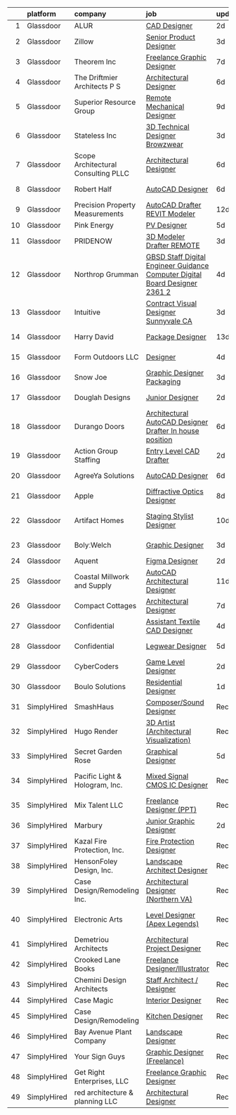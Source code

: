 

|    | platform    | company                              | job                                                                                                                                                                                                                                                                                                                                                                                                                                                                                                                                                                                                                                                                                                                                                                                                                                                                                                                                                                                                                                                                                                                                                                                                                                                                                                                                                     | update_time   | location          |
|---:|:------------|:-------------------------------------|:--------------------------------------------------------------------------------------------------------------------------------------------------------------------------------------------------------------------------------------------------------------------------------------------------------------------------------------------------------------------------------------------------------------------------------------------------------------------------------------------------------------------------------------------------------------------------------------------------------------------------------------------------------------------------------------------------------------------------------------------------------------------------------------------------------------------------------------------------------------------------------------------------------------------------------------------------------------------------------------------------------------------------------------------------------------------------------------------------------------------------------------------------------------------------------------------------------------------------------------------------------------------------------------------------------------------------------------------------------|:--------------|:------------------|
|  1 | Glassdoor   | ALUR                                 | [CAD Designer](https://www.glassdoor.com/partner/jobListing.htm?pos=120&ao=1110586&s=58&guid=000001817fead1a58e95201c7452ea77&src=GD_JOB_AD&t=SR&vt=w&ea=1&cs=1_2aca1991&cb=1655708504951&jobListingId=1007947583720&cpc=26740BCDE5E48596&jrtk=3-0-1g5vulke8kclh801-1g5vulkeo37sf000-b75236f4f674f867--6NYlbfkN0B7dZbXwQuQ_0VoSX133D8utVsJ6lZ9Y5LhxM2gdhkz8hB17Y1ZQiVl9hAS5cwmN2Am5Gabm3IFfL-I8HWTuv1CTmTDqKHfZlQTxE06cq6NnCIdhakCFe1DKnp4u7MtGYgfCY5fe6flx6K0nnqB7QC6RmIyoBH6fBO7AnWItQK6aonZZvgjA_DjJCmvLunK8v8EuTqGgWDXeN5aIZ-FKNjUz4aRbpZVPY2aWFMDwIMN6pkbBgHwhP5wRUt03d2sNcodwRIUeU7_yp6XD-g-q9rcq3gD8dh43f6yLTtwm0VXB4J_kO0YxjPWNd9vi98oRGd5N7hcKNVTGPXI56Umj3z-tMKSREkri2kh-Waf3T7EVKMS2-_FxejU9MsaQBK5ROP7XPzi-fQ4gVHQC8Ulxw0liJQNE5s0kQTuYvgWo1XBUA7yRjsKTDrDTuWN9-ueLYobcr6IOAtxll_0Jv9ItTE1uMiR1_dLAnMg_7ZCpUpKXFsjhDQmo0su)                                                                                                                                                                                                                                                                                                                                                                                                                                                                                                                 | 2d            | Remote            |
|  2 | Glassdoor   | Zillow                               | [Senior Product Designer](https://www.glassdoor.com/partner/jobListing.htm?pos=116&ao=1110586&s=58&guid=000001817fead1a58e95201c7452ea77&src=GD_JOB_AD&t=SR&vt=w&cs=1_4d7c4fb5&cb=1655708504951&jobListingId=1007945757810&cpc=334ABAF5D42DC775&jrtk=3-0-1g5vulke8kclh801-1g5vulkeo37sf000-f338a4c3b84c64c7--6NYlbfkN0ANMurRYyPEXg08u6OamUd1Mvhk-zhFSGYIZgoJR86UvYL2v6MoUqae-sD5DnU21vrTTAFpnqnC5__tpGelX6Awx8Uj8nEktq64UL9gPWmTeU5orfDnriC4hpbt9UGY9PuCc2rTnyoQLtZ2kWdCeDIjNxMAhKAd0am7XFogKvgD-mqnV6FRM1EbCHx5MDHxOAtVMsoj_-a3VX4ZnSRlQrvS_MIWV3ycAoWR45OE2I8QGBuHiiCqLpFen9Y4kUQcyJV4PurneUhSIEknKaoKnF6nE_s3Ad_JpbqgtjRDvvDjZtAKyLNGQvKUUyP1Mbhonij9bSGrw50JtWFn9iKYH3rW7lH_ptNAuQ5X60Y1GRXEyTLOx8OvQYEz2o00IsFfupIa8MvrDLG2iBl8RoaWeuyZEfz-h7WprxRLPF0dnltBBbr2oA__nG_gi5I4Ie-_rQfS2Rw5t5IOS5RInwVhKQuB95TPYlzQTml7yYONVJ4WTnaHZmQuAuk58BYWWXNcp-w8pG2XCfjSkSbA7Ekr7Dw5-kwmjvUCG0TGLsiFJyc2vnf9GdjuWf4-hTz8GXFc_nWDicmoLYoQTlJADofA_6khJLvsKLfa9t3Jep0XNdnBHItGEpYUWKBgG7Ee4LnP9axwEtvX55XUQwCvSTppde0yPK4LPdHOLEwIzIWgJbqzkY3QpiNfJ4QQtNfmsXGEJuJGsCnRBg4Zi1S54MV4r9gz5krJ_voScAE14sRxuYfMZgkpSTsC6zCwB9vqbX_VQGeCvdnWiP99xO_FOFcOK3aA9dibikmu2uwTHlzHSmi42L8ayfxQPhunDpZFvJjSArZZpt4tMld9WxwN7efBRx4srejguc6ZPkwsmR0IXAeFa-eRxUMM_PVQPhYwqHHr-zc%3D)                                                                                             | 3d            | Remote            |
|  3 | Glassdoor   | Theorem Inc                          | [Freelance Graphic Designer](https://www.glassdoor.com/partner/jobListing.htm?pos=122&ao=1110586&s=58&guid=000001817fead1a58e95201c7452ea77&src=GD_JOB_AD&t=SR&vt=w&ea=1&cs=1_0b5d066b&cb=1655708504951&jobListingId=1007933778137&cpc=2CAED5C921A5F994&jrtk=3-0-1g5vulke8kclh801-1g5vulkeo37sf000-c6f76b686089fad8--6NYlbfkN0AFW8_jy3Exud-3yScDe6C_gOnco_vY6PGUfytLF_4d6EkTCpOAWV-CrHKoiYYLwIqg1l_gI_lcE6Sgc6Z0AbUcjp9OM2Gim2qbKXCOcZaAhiPME1DQ2wZs7zWrQyxgM_WwQXANWvgVEC4Lx131mJzhmPIQ_XinjlxfRdvB2NH3Hgy4UHt9gIwQdv5K2XbsF0W45tdEpAPzSsF_FbCnTX4WIqiYKjEv4__txKFFpSJeE8fBCDo2d1_MpkdZVm96J2x96tjVImViwI4mCdmcJlJ2AIFnuvtvtqpET-6wCAQMA_M0PfrPkuIIuFrDXnmSEYSZcNwPzDMWY0C40ECy1Up5oLigE2Cxs4JSZCHTToMsPuhjzYkCARYicucThG4MCUlaU3DK6igqFlVMgbQsPBRF3qgXuOE-fWZ2BQX16Y3WDTuIaQJLLo9O0vqyD7HN6SfIHW9P5Id5R0T6zuRFgaWhH5AueyOHewMoIbPhFMo08bJq6k23E4NbJ0zG11CeS4c%3D)                                                                                                                                                                                                                                                                                                                                                                                                                                                                                     | 7d            | Remote            |
|  4 | Glassdoor   | The Driftmier Architects  P S        | [Architectural Designer](https://www.glassdoor.com/partner/jobListing.htm?pos=101&ao=1110586&s=58&guid=000001817fead1a58e95201c7452ea77&src=GD_JOB_AD&t=SR&vt=w&ea=1&cs=1_18852adf&cb=1655708504945&jobListingId=1007936110856&cpc=2BDE7E11BD1C9BDE&jrtk=3-0-1g5vulke8kclh801-1g5vulkeo37sf000-92a901b93dd3d3ef--6NYlbfkN0CHpSnjIPxMtekS58WZl5Olhjo2iWL5RjE_Boe0ccr3FpZkwzxCry1aVd6RzlmrEiiQwKyvzbyN_NY_Mu4LboH6tTtjdkoHNm5Ih1Sv4d4r9oxBFeZX67pzhRlrxQutlo-ANs8jO-xyAoWmyOrXSPAUbW2yQRRmt0nF7MGHaBGsW7MN5PIW-j3nIfNMkYXX82OE8Pq_Q4HCY3NjW1jIYfJG4O1cWM1KvJG_mTItEFBrRc03Gi3i84y5aOg0MRXpD2AUDhuMgy_YtdfsW0qAA6W1h92fpwTjq_HPpMyKxFPYsJsX44b2-EsGNNITHHKwaxxBedYaBfTyrMmGyQQG1A21LsMkxM4E0DLSfpTBzEf151l1LyH3qV0drWFfJirONTACvTPRiwT89yjjcM37J8__gvnxmxtZIqcCngl4_6TaTpMqNiK6tH3QhN9ednV_1J45OkOIyUkdMCUcdMXLjTMIY9tiHz_9YmMaxtuzFuKQ5HBUOq97841u8PuFkmlei-zk3D6gWXMEzw%3D%3D)                                                                                                                                                                                                                                                                                                                                                                                                                                                                           | 6d            | Redmond, WA       |
|  5 | Glassdoor   | Superior Resource Group              | [Remote Mechanical Designer](https://www.glassdoor.com/partner/jobListing.htm?pos=123&ao=1110586&s=58&guid=000001817fead1a58e95201c7452ea77&src=GD_JOB_AD&t=SR&vt=w&ea=1&cs=1_c3d21e50&cb=1655708504951&jobListingId=1007932162323&cpc=149B3D5996025BBA&jrtk=3-0-1g5vulke8kclh801-1g5vulkeo37sf000-e20cadf44d93d616--6NYlbfkN0BqZ7DgGP8YXeHLgq2cVWsVnpQD6qavymQCZfAi2AnUtN6R4JHGHFZuQ4HgvQmoXjdaVvcPqDXQNNKNtAvzpSO-xFi4SbbzDjtxJeW4Tz1oiaai0U0Y92xMQamdH-gQ9_MIJgyUzBNqCjZiWWN2T1tpDJr0seIf_hSQcxRr_6vo1SBao6H247LXBrpXZfXvJUpQ8YYt_H1xIqOMcU2EOvYNqCBdCZWXkGmRkMROFfeNcUo6hMZmJp-jC1MbqYKFF-i9Qtn-7A0v6cVlzxY3qlIvsGew_m53Fq7CKtUwMu66GKQbzEQ3W8uWdyyTLxPQ2NY7rTcpySvUWsI2TnnqJzgx0MVWj9Nivme_klpYpTp34lb97U3etWCvYYGeDLZVv8UkjVzBD4vCupLYB3Gv4rHJt3Qa_hMABkVaKKzavB_JZhzA46dNNGw-Eh1rqitRv1kH0ls-TUSlehAcgyJ8_O8b8L_d9bvWdLP2pobX-3CSC8OxCZHAiBLTj8YOrAmnyEhIaG4_li3JOrRPeFWdYyub)                                                                                                                                                                                                                                                                                                                                                                                                                                                                   | 9d            | Remote            |
|  6 | Glassdoor   | Stateless Inc                        | [3D Technical Designer  Browzwear ](https://www.glassdoor.com/partner/jobListing.htm?pos=106&ao=1110586&s=58&guid=000001817fead1a58e95201c7452ea77&src=GD_JOB_AD&t=SR&vt=w&ea=1&cs=1_5320923f&cb=1655708504947&jobListingId=1007944586616&cpc=63E4514951618C5C&jrtk=3-0-1g5vulke8kclh801-1g5vulkeo37sf000-d92c17cf4d9f129f--6NYlbfkN0CMcCXJT0p_ILdaQUIJ0-QQ2_CBConMKszWTsGK5uvI4353MWyOs2yQnOr-BO7R0OdsV-2uWtxKNRcQOIisj4KaKx00A0lKRhJPcNQ2V8uBWaeRAsvkgoctLAWBl_74iXVjRuoS-wp-WJ8tnFC0ceYmcTlksXapOFD465wUOEqag_67zJiey7_Y2YzBIvILtyrLw6_P9uRhGNCE6UnCTWNKOoNjECtaIoXfhoPlMjC1zZww7sbBPa705l_saXvWu6880JW-S4t7j3D74ir_j5IsmZJ9u13oj6aMHYTKYc1fwvIn1QN8VUMYpv8m_9ynFg8WKp482wp8S1TM1GxtiR3-5YfPp8ciIm0Om-z979VCveIKtviYNhbptKqIXZZNyALOQggDkD-L6vOAedMpTsVoD1lPCBL5jyT7iQ2653KGEL-uM8FUhoC7j9vEVAVBtCYvXniJd96gfs1QyBA-T1B31g2CqiG-WpYhCHE_TtTQZlthdGtX1RwhBfLoDw5RlYGqm4t9BeSjLL_J0q_UWmN0)                                                                                                                                                                                                                                                                                                                                                                                                                                                            | 3d            | New York, NY      |
|  7 | Glassdoor   | Scope Architectural Consulting  PLLC | [Architectural Designer](https://www.glassdoor.com/partner/jobListing.htm?pos=110&ao=1110586&s=58&guid=000001817fead1a58e95201c7452ea77&src=GD_JOB_AD&t=SR&vt=w&ea=1&cs=1_9cbcea83&cb=1655708504949&jobListingId=1007936167032&cpc=870769263AED881C&jrtk=3-0-1g5vulke8kclh801-1g5vulkeo37sf000-d87d1723ccb9cb50--6NYlbfkN0BdDHiSlq2TKVYTvK036ioTcRDjelCKzvFOpLFiF--0icOI5c6ey-PCAnqLRt8qr5AwOKji-ZM4BIS7zrL0Drk6V_hfQj387EBcd26NTuxSa_fs9utTOXo_O-Z1nAoa0oo1vt5jDUM-L2SCoxAKqQ0ZnF3uDNJAmgKtGuJkluI99TTzMPJQqru9ZqZylDnW5Oh8Q1v_M53pUc1oeQqWrx8HDRC-gYomoCuNwyRVax2heez0Tvz-c1yZbH9eC1qY0gLUIrpIefISgUFld615w_1oWOkGCgPl_br9gcr7DX8JvZVprTCoFL9tq-UH2E8X3ZkOvz26cgqQ0WbRWSU-RX8E0n2HtygTy44fOPUbheL3lxbkPYTh1RB8_yYR_j2tbbyEoa6Et2p-2ER9uyk3wxbIsszUodZSC-G34SBp7bFAowD9CfDykWWxu7jq-qw5O6iZbClghty82NY9NOVQdfSBjbAnxGEqAkFqXZX2OShznAzEsTzLnfDo6x3J3P4hB3qePIoZEX5rzA%3D%3D)                                                                                                                                                                                                                                                                                                                                                                                                                                                                           | 6d            | Charlotte, NC     |
|  8 | Glassdoor   | Robert Half                          | [AutoCAD Designer](https://www.glassdoor.com/partner/jobListing.htm?pos=127&ao=1110586&s=58&guid=000001817fead1a58e95201c7452ea77&src=GD_JOB_AD&t=SR&vt=w&ea=1&cs=1_ce1c7ffe&cb=1655708504952&jobListingId=1007936307155&cpc=654405A9B1E0A9F5&jrtk=3-0-1g5vulke8kclh801-1g5vulkeo37sf000-164ad0aeeb469634--6NYlbfkN0CpzDdaQkua3np5pkmj49lKioZwmwxQ-yx5plwbYmV_M2CLBDBrPEXolPoreWcdI1Hc5obb2X_9VmPLuzanH7sWXyn2hZDalFjK9DUkizTiZJRMhegVMmesHyPetR6Cr1NBn9XIN_ev0MMJaCmR3hiYyJNkRTdxTEe2UrBXXMnduQkCpGtkAtRpIKQJGjQ2RV3PnSNyrVRS0Lk0KTkyT4DwpY9uRfTMR4hXLgHGNLUh9t9skgABBUfZYAOaUzRLiDF-MQKoBqzOR0wwbI5fk6ufaX5BP_lePwJ7xH8QCR_6bvdLXNhhx9ISXe8hb8zVlNJggi_x5WcdE_K_ZT2KsO5PKIV61fCnRD4F7QAXbfbAmruRSbi15_GBi7xDrxWMGZnPkF8JDyLQiT6R2uiSzyaGfFZuydAdM8UZmrinDCoxJ8Xwt3XLF4HJ988uXIDlkBY9-q_zNrxlZYm003QG6GDhBI4oRtNfCGZmGGAq8VzskL79Ho7gzOFTfMS1JgeKpM_ELXiZ1Qz36bVIC5-1d027dFDfCrdeF2G2JPbbsentQYi3Wz4pJf0gTk_GoQdE5Qo%3D)                                                                                                                                                                                                                                                                                                                                                                                                                               | 6d            | San Jose, CA      |
|  9 | Glassdoor   | Precision Property Measurements      | [AutoCAD Drafter   REVIT Modeler](https://www.glassdoor.com/partner/jobListing.htm?pos=105&ao=1110586&s=58&guid=000001817fead1a58e95201c7452ea77&src=GD_JOB_AD&t=SR&vt=w&cs=1_68d8fea5&cb=1655708504946&jobListingId=1007924057159&cpc=F4185FC643A1AEFB&jrtk=3-0-1g5vulke8kclh801-1g5vulkeo37sf000-c3a2b21b5c4fc620--6NYlbfkN0BhWa1KzZ7zKDQctA2HPF_41ChYC-Y-W7ZpkUy2ORVw-fyFZxBTUmJmorZe7-3o75O99zJTyV0qBdekYWNo-OaU4LYEhrZ-5nN3_CzkipYnvf7bIMHRh8amR7QzaMDHvX4TnqHYQFYOMPigxCxhTLFxASvBPghQz7mYaHaCewMMqTwP8eqTyUSoMNDIVLlFyOJDCzu9WmKseqXE-utdOYRMXHqabkz3_thu3P5E7vlGj9a1lyB16AaHvjDuPCdHqBSxlDZtj9ILNwevje6egG1toD9tREireGJ7SbUpQKE8ZLQXvt0WZawpI7fRi9lJbjzby30ucUwZ03tkDVJk1BO2oQoTMmqRD1LJ3463qlDb8YwLsTx1fGcdVR_rc_3fuBL17L6pHS4faR_3g1WDgHrcZMgLXvDWy0hjcDHOdqBNkIJn5MzUPgPBir6EcnWjdUx6Mt-CYvgq5Sm9S-pGTAdXF11DD_tllC_MjH-Ki5oPBLyM7x67kwQGKh3Qv6fEvEPv3TN579-k088RwBFLa4-hv5lnwT6NGYv7HtMrTQ5kZBorjdPBXESU)                                                                                                                                                                                                                                                                                                                                                                                                                                   | 12d           | Taylorsville, UT  |
| 10 | Glassdoor   | Pink Energy                          | [PV Designer](https://www.glassdoor.com/partner/jobListing.htm?pos=108&ao=1110586&s=58&guid=000001817fead1a58e95201c7452ea77&src=GD_JOB_AD&t=SR&vt=w&ea=1&cs=1_bac8a028&cb=1655708504948&jobListingId=1007939178129&cpc=D726EEAC21ED87CB&jrtk=3-0-1g5vulke8kclh801-1g5vulkeo37sf000-e737ffa23ca1ebf4--6NYlbfkN0CoAH19rLVkspVaY8_BVgU5QzpYqxBZtx6OUQy293t9ZmWVPPVIAhXTNW501kjNA2nENE16o4sB4-8mIaVBg3IzWVXvbnMgc13k-akOddwp4AyqqMyM_H_7Eo5UpT0akksBRKeswXfQwasj8j6NKOzLY-HNZb-8V99z5LMzLFI6qDAyfN-0Y3TaA2vqScDv8i2ua4XqZebDoEpTpEpvVx-_7GPsRdxWgHzrs_z1_jjcW-rJf7BuBi9301ov6BwF_61l9q1IY5YKUMaS9Oe8i1Gxvb2Wd9LLQDir4UtkYW5IicwBUANCIRpSxZoLVWau2nrZE2zXpLXB_uTQMRHyN0C4lgfIR4cUwTCoClbV0TaD_d2ZjpjVuPBmqppDryex-frokLdSGyZ3IW9N9vgkm7G6FSagItWZObn0QoFc3N1YrOFCnuo1RN5A6CZmLOEYJ1X9eYkGdVijVGh2OhXB9Vd-61D1VCAEIXzZBk3Oc86_E5omoQiXeW_Ent8ynRGxt_4K3tkkCHlyXw%3D%3D)                                                                                                                                                                                                                                                                                                                                                                                                                                                                                      | 5d            | Troy, MI          |
| 11 | Glassdoor   | PRIDENOW                             | [3D Modeler Drafter REMOTE](https://www.glassdoor.com/partner/jobListing.htm?pos=126&ao=1110586&s=58&guid=000001817fead1a58e95201c7452ea77&src=GD_JOB_AD&t=SR&vt=w&ea=1&cs=1_08b26127&cb=1655708504952&jobListingId=1007945711953&cpc=155EB9D5185558AF&jrtk=3-0-1g5vulke8kclh801-1g5vulkeo37sf000-763f8ceb4b17965d--6NYlbfkN0D0oHalkslmxkV5PzCO_JK5R5_13HKlF4r1KLnzIOTGO6Gi7BN3LjFbbHBi3Xkt8ja-d8x3R_ZtxAU3ywaLlkyqsAlx-yG9_TZWVAFnCTooX3WjVUaiNA_VGUdy0-UL4BDCJ_yZ6y0guXehjVHSv6SlMATZyRWughEYMKownszA5FuuL7iwj4jfM7ABKTLrPHmeLhJzbi-6eSlQq8SJNcYnQqEZ4ORJYhNcNbhFkbrrPYLDof43flHysIF2o6b4HdgB3sGheik4xlVNWklcK65mJ29cIPBqhcvCwlMtWlqdktKBEJfuAxyhcqmdjh7NNtwGMR7KiLf68_argvtmzUFPLUnL8KtgQgEMyd96F3BRK5yptOn89Oy2XTY7eb0ltGq2o4Xsd0ahWrhrY0engD2lu5Hf7h9QQftDBTQ3cSG5JwGJBv4MyYcWM2e9fRhgbaCEUXl8uE_NXixHctry_rouH7kOxP4i6Q6HedAt4z1mjLZh0_7OwcSQfTbUWO8f1g59SUv4e55QhvTrLvATgIeDUH3x6_qFdeiEk-UZvw2HeQ%3D%3D)                                                                                                                                                                                                                                                                                                                                                                                                                                        | 3d            | Wilkes-Barre, PA  |
| 12 | Glassdoor   | Northrop Grumman                     | [GBSD   Staff Digital Engineer   Guidance Computer Digital Board Designer   2361 2](https://www.glassdoor.com/partner/jobListing.htm?pos=115&ao=1110586&s=58&guid=000001817fead1a58e95201c7452ea77&src=GD_JOB_AD&t=SR&vt=w&cs=1_0ba6256a&cb=1655708504950&jobListingId=1007942080656&cpc=14D5209370AEC984&jrtk=3-0-1g5vulke8kclh801-1g5vulkeo37sf000-5682cf9d8909b371--6NYlbfkN0DPf8Tf_oakpB62WadId2dzQiWExtALTi0lpCM--zHBL1trAzPQuAwg5oNkOU_MLY3rm239Jp_6bVc0jZevT1Ln3B6B5rfVtdY79eqik48Ql5UKZIrkZrmjTazRIxaCPmYytrHtjlB8oHt4BKLsOl426Lmhbp9uQ7XGTtHcaVZsBeC3qWwN3oQ3tLfqOy5kfxecdWNh5JtbhtqEc41Cq5oyREwVXh5IOhixlJ7_HT4LIXgDEKFcCToefSH5v8rxxzqdbaZxVCYZIjsDsu5Z8ydHrL5Ejf1vRyZCrAvvk3u40LcswFSvJsfunCJl4JgguH56k7LLkpVmwsVT34fmZMzEXhKe4FMdEQ_U3UX0vfbHCP8EwtEKkMDXvq3sCRmkWPpwUDhC82OmmJSzodFxme6Nrh5pOkClZGJj0koqTA-9JhTuX86Lnr-pjBV1AFUtLz-aaR8BrVY84vlf6XeNVxghBYFYoQ1K6RbG0hk8c0AbUw7giOQUMWUEi44yku57prt4qR7_Oc6n0ue6viNXfvWf5dOAQ-FXDqWKs0iKT0S9iRMIuVSlhkquTo9X96x38XexBl7n55lGIQajX1qEClvdrd0iTFEe4bfOQZHUxJN8ANkt2YKehK_tJJuAZzjsGtdNWsAvJgBg-CFZrMN3LgmLtxxxL8QhHjVZQBR-cw2vwTmA645p9LX2Xwe0DqRTu3DhpI-Ag26Ld27OcBCA2R3iBhB-GLch8x8AxU6pHR4F9u17GfGScf-EyZa39CsaJg8Qj8Ab23uvR49wpG-6FYFIcUYgD5MTGMnORGvmS1xkrpTRcYUsVD4UDVevIKdIxJNIVqF4L_V6qWf5AYd0sIhZ5_DO6_b4W_hyJgIlkE1ixG1li5c5BjhOHVsMTfXFNcc%3D)                                   | 4d            | Roy, UT           |
| 13 | Glassdoor   | Intuitive                            | [Contract Visual Designer  Sunnyvale  CA ](https://www.glassdoor.com/partner/jobListing.htm?pos=112&ao=1110586&s=58&guid=000001817fead1a58e95201c7452ea77&src=GD_JOB_AD&t=SR&vt=w&ea=1&cs=1_88a32084&cb=1655708504950&jobListingId=1007945378017&cpc=AC285F3A3ECA6BB0&jrtk=3-0-1g5vulke8kclh801-1g5vulkeo37sf000-76b925e9aeea53ba--6NYlbfkN0Da55cD5SyBLpPH7k1CrVrulUOH2z8rmQzTVue5eMZiIWMOESjNKa5vE6wb6xy703ky7oYqgUHLU2DDeGKonN-Lf_CQFskaF68PnWCS525L4bAEfkBurPdE2geZSsAykddBBevtlKtbOFAj_P6EIRRN_iH7QF2eTc8oflGHRm1V5mi2p_hOqej3UO6dSjdOjq58FEYnhKC6AOr1Bs1qRsIR6JpDGv97JZKhd_ZsT5HlCB-8sNoP2YIqweoWjgXToYRclnuD-G-1bDHloH-k4ezxmsBvLCpInhmHlW2In0z7YdvnlPeF4ulDK4F25njn-gM3r7-iVeRAgtrAGgKD_aPQT5dxYOpGCO3er9j_-9a2XQQeybwSEvb8Phobp4Hil7v3GVxY5lJ000IyZV7FM4CqGjo6Y1XW9kYJjm9Z03cndim_9Xgo3nuseFl3wuKRGJIV4WRUPrOO7Eur-yeE7cFT-GqfXNC3rrLSKOR-KrtZMWDz1D60FWR7Ld2jSOiqilxMbX6TXN7Xyn00sXpvN_auh4PBOMs3ddPJ5u31Th5jz0ELoD0N5OHhkKkwllZuF44KVPEF_wAFF6sy-3dRew6VN1fZ0q4ztJ8_EP318ZmlbFrUGdeEN2Vo)                                                                                                                                                                                                                                                                                                                                                     | 3d            | Sunnyvale, CA     |
| 14 | Glassdoor   | Harry   David                        | [Package Designer](https://www.glassdoor.com/partner/jobListing.htm?pos=102&ao=1110586&s=58&guid=000001817fead1a58e95201c7452ea77&src=GD_JOB_AD&t=SR&vt=w&cs=1_b6f93931&cb=1655708504945&jobListingId=1007922093164&cpc=020BE1DDE5A95971&jrtk=3-0-1g5vulke8kclh801-1g5vulkeo37sf000-c73860af2e371f8b--6NYlbfkN0C2Kxy2UJ_Pvnd4od3WrkCWO_kqcj97eYDc0kbVAzRhDi2ywKUcguo9BRHByusGnjg3kmLUXU_i7lefnfjaUm1QM4NfD7ZpoySdt9IPt61IoPdiAbES3LvG6ddx4Vv7n8CNZC7_gFVBusF8hGP4W2yK5Ra6JK5SlpPuMlKNM4lTDfG56jjMC7z3PFTWbcv-9q5NSgzjFKbuSVMLoaZVGTKM5X--uRJQYTrYsbhCC_3J8zp4shEgZ85_UFtd91dqLXdsOxJyljB5WOzPQI_KAka3agcHMuxezwnA3LXuqD9M_0tWGfzcwXVZtMntNrSDCshC_IZgUQtuGTLDR86et1afR3X4ph-vF9xGEQCYckbHGdAd0dVpzge3bVJWZ1khkbPpC2wSpongBoebhufNwwOFYhB4ZtKxIc2imQHP-UCY4fHiQ1SVxz-908TavLqnrAmDmBFB-UTMLXh0Sy-fWhQioyBcdGPEQ0EQs01cInkhZlUF1-FJcXPLjbzslVc7fDS-zWYcnqmUpkTS_0LKJLI4pl5WJA3m02_Ew4smKO0tX6KFXhf9uEb2h9il4lnb1g4%3D)                                                                                                                                                                                                                                                                                                                                                                                                                                    | 13d           | Medford, OR       |
| 15 | Glassdoor   | Form Outdoors  LLC                   | [Designer](https://www.glassdoor.com/partner/jobListing.htm?pos=107&ao=1110586&s=58&guid=000001817fead1a58e95201c7452ea77&src=GD_JOB_AD&t=SR&vt=w&ea=1&cs=1_40027c94&cb=1655708504947&jobListingId=1007942532398&cpc=88825F42635DFB7C&jrtk=3-0-1g5vulke8kclh801-1g5vulkeo37sf000-0c4994f5d4ffc6e3--6NYlbfkN0AXpcrvuIwSk2QnF4ZKlgs44SXU33CMUdryjlRlQ6fsWZAJRsEe9Wwonun_qf8LSvF5R6IwXTkpbQAAm9y8HlUwUUUXUe64oEGcHqXiCmZk5T8U4qsZnO4ugYGrIlFPnMzL-kC3dplokAhwrJ1Ut4bgYVO1MD-S8NNNJYkavl3-MMus877DKhX_dkADpGRUtXoqnW6y8qXmhVmt_mLC1r84II8U7-KXs4fGQtJziEBh3cWAx3htoVijHBTEqmfEvQNjvsbU2pj3z8k1tAAGRbq2mCCfnQBqdfcrvbKzb4chGg48vCYXMUy85XD9qKjCToYWkxYp8Rwqj5rSg9SF1JjU3AkRusWno6m1HEBNOBW7QfJ7-J3DC_ah8HN2aaD-3YksyML1Q-jOruaAUZOtxi3KzX2pTZD-XqKAfN3mMVTO0QXTJUAEFnkfluCg-9L4SthiDkJlyqQZih2_FZu_kGhXk5nlgj1n7oUEFw19UNx59e5eCLxwfub8SL7b-bpXIswdOhDul-yAd1Fc9d7X3mOVdx96-ZyeMxfeRtX_Vw7tBk04o_XVjT3hw0wMPxTUPcg%3D)                                                                                                                                                                                                                                                                                                                                                                                                                                       | 4d            | Herriman, UT      |
| 16 | Glassdoor   | Snow Joe                             | [Graphic Designer  Packaging   ](https://www.glassdoor.com/partner/jobListing.htm?pos=118&ao=1110586&s=58&guid=000001817fead1a58e95201c7452ea77&src=GD_JOB_AD&t=SR&vt=w&cs=1_d21b2fc5&cb=1655708504951&jobListingId=1007945537238&cpc=A65DF3A704A48F9B&jrtk=3-0-1g5vulke8kclh801-1g5vulkeo37sf000-e08c966617f54369--6NYlbfkN0API7c6ipb5a-SpimxLJwy47ByrdPU-b9RqCRVfhpWhTrr9b74dt58mfTG5jxvYLwqNjjwanPQep2Iqf7gD8p8T9GkhJAK9ZfyMUMNbLJStznARDgibL2AdwB8Zg1RZXPxlFjcQAehalT9SJ58-56nvNdvZOK9fY7cYDAiwvttcpOdMcAR4jWv_IMPx3mICT_sGMsOQdLA7yux-fa2RYx-Q_zjDnbYZ97Y4bLM_kuBRd5R_oEiQpY1KVoRwcaxjng-BCms2z-75omO7tKPnwYJNsAWSZjLyKHyg1pLMGxRIvmEcd3y3bg8ZbuJINzN03ADGJqpfLVEFBWKhRgJEjg5GKW882NBwHvaZw3SpWsl18UfXm5DbATlsmTeFw93U9-_gYGmmHkmiV1tfTfKzKcp87E1OvYOSpNBAYPaZFy64-guRslYfxvrMrUuR4AMdctBmln6o13vJ9shsuLCdd-AgZtKF3Ov0qiau8J_CoFmTcLooFsYeG8-ktwwdgNHP370pbcN0-d3cqFJacffD4Eq0Vswg1Q-R56c%3D)                                                                                                                                                                                                                                                                                                                                                                                                                                                      | 3d            | Hoboken, NJ       |
| 17 | Glassdoor   | Douglah Designs                      | [Junior Designer](https://www.glassdoor.com/partner/jobListing.htm?pos=104&ao=1110586&s=58&guid=000001817fead1a58e95201c7452ea77&src=GD_JOB_AD&t=SR&vt=w&ea=1&cs=1_776af71e&cb=1655708504946&jobListingId=1007947981187&cpc=3C7BB2D400054DDD&jrtk=3-0-1g5vulke8kclh801-1g5vulkeo37sf000-76c279204f8ba181--6NYlbfkN0DsBOlmEAMqZtav1V1WKZO3RUElpafjggtWvxyDQ3xFSn211QrqvEi0QJfGni7wbCGqADRC-aNUtSAEFcBy5-PNxKQ6ieT7Qp_fz0RTgVLbT45siyfkrA97BVdOTyAITgCFzFtzvEQ3h6qSUG5EX8FMPsD64eoVDxZi_OZHf_wbuacdwKUf9nLZs195bpS_zSvDeIJSHa_eByRazbvTunnQPFQPrSCsSH9Kh5kmJ8y3iZA8smtoSgHk5tg3zpr_Kj0nYQ3ZYjHrMSXyO21zfnqi1ILK63LNPJZ__Spj3dahw1pLCNPbVuPm5oLQZEzH6W1FifzTyDDS8JAkxqNI-EWFXXV6JgW9-_zcNbibpyExvbVoOdfffu5NvvLdhwNmxrIvD7S8HxCgTDvS3eyyXDkQ0GGoXvZHjitCV5CpjXbYwHCHi-GfJ_-KSDwOk-4HuicSFY2Bw68hRgFJnNXfc5bQTKPoU8oO3Xm6JQrb0wdnRu-qx8VM2X5JUt9ShSYsCnPnb0EZddq2aQ%3D%3D)                                                                                                                                                                                                                                                                                                                                                                                                                                                                                  | 2d            | Lafayette, CA     |
| 18 | Glassdoor   | Durango Doors                        | [Architectural AutoCAD Designer Drafter  In house position ](https://www.glassdoor.com/partner/jobListing.htm?pos=114&ao=1110586&s=58&guid=000001817fead1a58e95201c7452ea77&src=GD_JOB_AD&t=SR&vt=w&ea=1&cs=1_e7a4a5c7&cb=1655708504950&jobListingId=1007936176902&cpc=973E6D846143997F&jrtk=3-0-1g5vulke8kclh801-1g5vulkeo37sf000-307d42305aaef18e--6NYlbfkN0C2SVAOpOeIWQkPp9EeCSLxTLheLRty2uanDx8E9nXZ3mG5qWt11uBKbpYqyowChGWPcIFzrHAOZ2PzXamQnlovwCiS-lCzK4MqaNlMcmNiJq60tdW6CZH87aCHSSxuz0O2kLq1vjpFBjz6_R-u5CqiHOa6i7PhpkZEETtVUZBkwonVuBYQZPwfDVFQGee2oVaJo54SglFukUaBgQXBCknbKOPAQKayGiwzJvXSeXTHHQ8I_0Qx0Tsjl36EW5YB--WjWsfHJSJktdYL3w1_s2iBHbk4gmktZOF50g90Hj6bmPxBp7cnhu9TwWY0HPGxDx1MAlRjlKOCP7p9DRHeL7VrbsZvON39XT7G89X_8FBkTrDUchu1RWktw4TmacNT2jXeWTYixkUKgRCG4jUCPInsLIzePwb7QLcJ-xSm5OcLh7LoxkwNfuMKsM2iLO2oD58kKjQ_p3Hpf8tZiLcjte8olHBIFbX6ujIo3PrO5TslfojJJViB6xZeg4g7XdKPVmmxkx2Vz1W5pmlR9fYpI49dsZWtPBnI0pF3cq8o9r3-gnW9xkPnSCK-)                                                                                                                                                                                                                                                                                                                                                                                                   | 6d            | Austin, TX        |
| 19 | Glassdoor   | Action Group Staffing                | [Entry Level CAD Drafter](https://www.glassdoor.com/partner/jobListing.htm?pos=130&ao=1110586&s=58&guid=000001817fead1a58e95201c7452ea77&src=GD_JOB_AD&t=SR&vt=w&ea=1&cs=1_2bd5b00b&cb=1655708504952&jobListingId=1007947938959&cpc=FB7E4A1762AE5BEC&jrtk=3-0-1g5vulke8kclh801-1g5vulkeo37sf000-be70fa5c94e60187--6NYlbfkN0AbVFSHlMni-OFWYctZMOJpGAWBYRrjyMMMHE48XSP5w8_LTED15eHZK0nuaGfCyRH1g-6UX8Q8jx7ZezvkCSM7A8Sy9JgVB1JrGM2vFSL9LXta_mVg5wAjw_G2-wekiRamak_FczdVXy4_h_gK7t1oTwEzbID7zs2iyb769JRXxCdOKT3HseqicHFNaQOF2ZzsfqbaIijJ2onDe-NduHk3tvFMqMLk7vnQ9y9VaQerQQXg5_8Wmp2uB_Eo9J4YoKiPftKgvOBSDBtXPpoJEmnFSoJjhmiZJm1i766DVgXTfHOKYFroyXLgYca4nDryE0CsFBfxB1rw8fHzGUdsOikhN4-XBlQCJAjqT-G7vaNbIqpZRgcngDGC2lXrcFRdzA6qfW3GZPXo8DeihtZWn7blhPiPNWnz8JYE_w-_Q58NzRC5cO8Am8imMMGmQXCyojuAPdvE_ItDfNVaWyqhMgk-6n0aZ_U10Bf0oCGBhx4JROhslUoukwOkJJY8_OsSC2w9geeeTkV8Zg%3D%3D)                                                                                                                                                                                                                                                                                                                                                                                                                                                                          | 2d            | Paterson, NJ      |
| 20 | Glassdoor   | AgreeYa Solutions                    | [AutoCAD Designer](https://www.glassdoor.com/partner/jobListing.htm?pos=119&ao=1110586&s=58&guid=000001817fead1a58e95201c7452ea77&src=GD_JOB_AD&t=SR&vt=w&ea=1&cs=1_fe5a740e&cb=1655708504951&jobListingId=1007937161393&cpc=654405A9B1E0A9F5&jrtk=3-0-1g5vulke8kclh801-1g5vulkeo37sf000-26443365bc818f9a--6NYlbfkN0Dwb_YIohz4zuU9-hizYTxpAJ9-qZQvsILXUPhgrrTAx5tS5Q7cYMYpo6ALWUQbQqMd0rZXfiZ4jUesaQHD43bs7Q10gkFXdpaf1xaK0ak-y5seQHku5ueRKZN7ybLGJqCuKV6pvUwmbzR5jCd9sLJ2E2s3ATn6TGi8IUpjy_1LtrHa4rfrSk46gcBha2GeS05cMZG2hD8F9jmEZfEQ_H3HP_4pyfff35eOCsFBmgC2C43IC4xMBJupatXbeVQKJU5V0WUkJbR4oXMEXaPT1wO0ZtKIT14UOeWT9B-NzUnvwkf0Cl4DfMmZXnfQKYDLS_bep-74H8ESSnCqqsHoaako40_KNtwhFyQfEuTFjaXZXNKkSTXhXloQp7xFK7fNnkRMz6WiHpdbH0pSXze1qwsDkTr5_mecIt1bPvwBNSR0YkTI63gXXEnCY-nJTnFQcB1qAfFLydXdH9WviNRB3tpBvMsrfimy-VXFGj0FSHVz50td7lJmCzDOvNVDyPsb_tY%3D)                                                                                                                                                                                                                                                                                                                                                                                                                                                                                               | 6d            | Centennial, CO    |
| 21 | Glassdoor   | Apple                                | [Diffractive Optics Designer](https://www.glassdoor.com/partner/jobListing.htm?pos=121&ao=1110586&s=58&guid=000001817fead1a58e95201c7452ea77&src=GD_JOB_AD&t=SR&vt=w&cs=1_f736085c&cb=1655708504951&jobListingId=1007932865741&cpc=47CFDC01B3F81FAC&jrtk=3-0-1g5vulke8kclh801-1g5vulkeo37sf000-69507042d2da45a0--6NYlbfkN0BvKrLyj5gPmtZO9T8euul8TCxuuKNOtzRJOomxnwSEodTz2Bc-sPZlPHrT5BCwu4QmRuf8YYholpt8bnHRsfHystDi5JTy6siABPj5tCrNY_k_5fGrGUjJw7EfisUzJW2dxYymifh52rV1iLzo7W1F2vANHZV9F2_CXpxcBI-rWy3LWsHkKgKXCfLZQ5zFxdPxCIZo8mTCMzvNCvlcFde1EZEZAEb_FTL97tjjeUUGuouogZsHYoyKFlZjvR-3FFACcangZN0tx168RY_J9JT0cpqkjzH4mc5TfQ2r_4aK6jSmN2mYbT6ADNQ9Z5U3vxVudtVD8pgeF0q5xy5YL4fed1iypaU2JcXJbXUoT8QSqIYNeHQnR-0TkaSPWrNJv6fcnIblnwSkLFY9huRd9tr4aop9SS58IJf2TiE-9KNqWEWGrtG0PQGi_iDwjjkJuhZYplWwrX4auoAsPes-WNWEIOfELIlRr6aKFzd-dP3jx4E0x90SMbiJ_GBF4nifvV1gH5AjYSwnGtWC4RrmQ7K5kGIvyGzdSuNLJVdjPj9ZxGgnLbQm4tXHFdUJaosmHcZjsOUfbP8BwJWx63CZC0c6CjpqSA1xYKn2MkIlFKfXFOJeb2nkHqv4IffKSMNoowdRdVZU27dpZabf4lUdmP5PJ8AiN4OsEvRNT2fIECmFEelFXMGaLeFJZuf_o51arYtwuwqy6UNheOghRrk8-uhko964hjhSRHe_tFVYu5IvYeXhxb_CbkEKLkCe6nuXd0n2qXOJmMs3cH_--hCGlQroU5w1CEPnDOhpfet6xd1IWLWbfvWzwGlQrObduE6IIgHxkrUhY2t0xaalMKDkVV1IsfBUoU375FxDexqC2_pnrr5P42cuzYe-N0QPzmAgMT69UfUoyqudwUAFZ_GnczgRk0bUFBDJyc5T7URPlW-95heaKO1WtemGyrQCBchCX3dlyW4hRAFrN1fwR_Py-Cs6)       | 8d            | Boulder, CO       |
| 22 | Glassdoor   | Artifact Homes                       | [Staging Stylist   Designer](https://www.glassdoor.com/partner/jobListing.htm?pos=117&ao=1110586&s=58&guid=000001817fead1a58e95201c7452ea77&src=GD_JOB_AD&t=SR&vt=w&ea=1&cs=1_8a14fa8a&cb=1655708504951&jobListingId=1007928204874&cpc=C19BE7EA145E205E&jrtk=3-0-1g5vulke8kclh801-1g5vulkeo37sf000-df53b7a6bb1e3a1b--6NYlbfkN0BK9GXDcakwdiqmeo8o-2GvkYnmPkq7xevAHdeF_847qgEqLohpJSeR6pIbYjr0aSgjUSO9v8bPTCnU4-3HhwEtiVXsGwnp4ZrPinB1bkhYP9oK_EZaKRauSvTt0VAr67qPA1MLEKRX44q00T52toWrAWsjx5e4e6fnRWxegkdCmzzOH4UlunSCZ0X42CKfoTQXsm91AM9JoOmphCpFBnsEYaDxwAOZKpixwxYaOxnqPl9qqzs-_9Z3qOyfZgfgoYvHq3RA4lDYhorCa6kaJHQtwhyfSpHL37iFuP-QvWBuxAYk8Uzdk6o-IjGb_vFl1ZTXafj2Pc0SWtQ63P5qMBEqcoHWsxATliq4CVAqyrR6pBnJqU1gA1rE2k3weWMuaGCgMFwgZ-av8HzETCUc4mUXmGp3MPvfBbyKzcqL1ujm4ZbLbn_Pw7lzROsr3IEg9xkXkVUQWb5NAIuGvuMkcfervrhOf975qDJyeNPB5H3P7A%3D%3D)                                                                                                                                                                                                                                                                                                                                                                                                                                                                                                       | 10d           | San Francisco, CA |
| 23 | Glassdoor   | BolyːWelch                           | [Graphic Designer](https://www.glassdoor.com/partner/jobListing.htm?pos=125&ao=1110586&s=58&guid=000001817fead1a58e95201c7452ea77&src=GD_JOB_AD&t=SR&vt=w&cs=1_635ae276&cb=1655708504951&jobListingId=1007945330601&cpc=7AD1D84939BBEEF3&jrtk=3-0-1g5vulke8kclh801-1g5vulkeo37sf000-dcb11781c99f6867--6NYlbfkN0CqWyKI6aD7ZoLJo0778f7QH4ysySb3kVjVYgdnPqfb5eOb2ysPeRf9DaXBnp9iYqsh-ICpEMjAMfNw8C9CRTj1c-o_i4_4YGOgrmJZ8_xEtSqrAxje8j5eozlrd4YTYzzFwmRKTtepn-xEwhh7X7-Z5HPBvKayd9v5Kaxp_tCvaxNNMMTaeb8Qgk_4oQbvHUPqHjRNcgPnM1WMhs6sApwE-XXV1TImUpo1fLIV-Pt_VH-lR-fcysJZM2EvQFUhYOYYTZaif83pme0mO9zKUpW_2ptFRZNjwnTppG8ETteBiub5s6vOn46Wxyucp0sCGgzfzfvBXiB23R0e25vn_bHV8STPEEmJOUrxPZIFwCf5jzG_NZvT3YUPE6U7ahTvh5IweVe4jX5HW4qYo0WgJrSYT9WwkosKjrQhzT59Ww8dg2XHUpR6Vpcvq85rs6fx_QaorkNOghdn-RzRn6tfFn9sZ9i7qOeTi70EdYa4EZ8maUO83XrSGYYrToGvfPY4UxUbSgBt8ejqNR-VlFHN7J4bw3Nsdnhnn3wWPPAGHAYfLJ_KCK53eeWsIU_Uk94Wgk4kpGOPA4q_up2uEg0e0IcO)                                                                                                                                                                                                                                                                                                                                                                                                                  | 3d            | Portland, OR      |
| 24 | Glassdoor   | Aquent                               | [Figma Designer](https://www.glassdoor.com/partner/jobListing.htm?pos=128&ao=1110586&s=58&guid=000001817fead1a58e95201c7452ea77&src=GD_JOB_AD&t=SR&vt=w&cs=1_a7f9492c&cb=1655708504952&jobListingId=1007947575825&cpc=48B9F4758953335C&jrtk=3-0-1g5vulke8kclh801-1g5vulkeo37sf000-1e5ae02e3652dc7e--6NYlbfkN0DMrcEu7yrtATojKJA7cEzGQ3FdRGWLh0CZQInL4ECGI9gD0Wolx9R2v-Aex0-GK06WEavPfz8hRX8J4sogDnijfDti9VKUtcfO3WY479N4hyKVV3tElEDLA9i9hxcfNd_zhIQQE863hze4kqmTlygwBA-DkWMUphHuSux8fHkoGayjLe5VVZoZNaaDolYeUY925xeuQI_XPDkFvxva5w6dP36iXATapKfeVsjtTFzB1Y4UkCeChQpEY60Hn3_iyMxMeb6-yIwgsQs3BoUJIjwWlZTr2unnZVgVvWWBBkqERxjBbfsYTv6WLMAkXp2GLZl0jWmDnfzHilgeSPGUAUIsILZHO95WWvZrJEI2EMFDSoupTtFPneRTWKFgLBrzdH41zWsk9aB2IsWdG8qi05ji08VN5UAKo5d6N7z8FDul0Y5H2pecVJz0jfqsZsClj97OcmYKLB7ggw%3D%3D)                                                                                                                                                                                                                                                                                                                                                                                                                                                                                                                                                        | 2d            | Boston, MA        |
| 25 | Glassdoor   | Coastal Millwork and Supply          | [AutoCAD Architectural Designer](https://www.glassdoor.com/partner/jobListing.htm?pos=111&ao=1110586&s=58&guid=000001817fead1a58e95201c7452ea77&src=GD_JOB_AD&t=SR&vt=w&ea=1&cs=1_50476d9a&cb=1655708504950&jobListingId=1007925954074&cpc=88C71AD61D38E582&jrtk=3-0-1g5vulke8kclh801-1g5vulkeo37sf000-2a7b781bc8544046--6NYlbfkN0BqC_diGwNPguX1XE9pNBBgJoquYbaE4ZyG5W8qw2jLLLqTfDcxxrUDLw2LroQaINKGhvkUvVmBb72OUdsvBZgaaG4K7FhJpnxWrNcWmg2rKvWqe7NTZEY514vOBs18Rp_0yBkQ6fty8c-VBfHjmKGPgn4JMB5AG6FXU0ZGg7OHsZVZNOWNoKLL7_RBoDR1CGXPyawfmo1e-21vEJCkKilBOOw_hIYuGwOWOHdIa5ZqL6H8PgOr3L7P_JYRhgzQnNyUwE5ky-FFcUjGcBZ5YHBykzM-FbuXpXU9MdypcuF5C1BlJmbOGZMVl1043ugCy7jkNobTgbdLO7efgKO5CZsLd_Jm4eDl-vYWw2KwAsy__DFtykrvZD3dDwn9hQePiLyGdHTYxO334PEBkymR5qE67Gefp7apMboXjQEmRMLpLEBfEIt970lVhw13xJxr-KlVDzMDtoUrdh8ZDJAboqdjdiDwzH0LqGfvWXT_RZoGGA35D9w5VMnORjfTBV-fR37gsnG6TWz4yO4ZFK9_FOUc)                                                                                                                                                                                                                                                                                                                                                                                                                                                               | 11d           | Raleigh, NC       |
| 26 | Glassdoor   | Compact Cottages                     | [Architectural Designer](https://www.glassdoor.com/partner/jobListing.htm?pos=103&ao=1110586&s=58&guid=000001817fead1a58e95201c7452ea77&src=GD_JOB_AD&t=SR&vt=w&ea=1&cs=1_62aef4cb&cb=1655708504946&jobListingId=1007935091822&cpc=69AF2EDAA878A10E&jrtk=3-0-1g5vulke8kclh801-1g5vulkeo37sf000-a12c723a904e18ea--6NYlbfkN0ACTeRvGRFS6hadW-07x_K1RnsIE8OdH4tufuZ5eRAiXvJP4uszTk420fMz63CDCUurx_OYcenF2z2at1QfjpsxX1nq6iv5ULrgt9pT5OTzF0sB8N-60ShXCzS9UvVwvDRSgBp4kSsvx_qet3b0Kuj35zXZbJpfXu4dEB-TpNGtDtpCAP1ktLsOXgxWtTWJDxDHUMRTBQaupLnNLasR8JqlBszzZ7G41iz6JjZnl1_slI6BTVos53j4SUt9MoaV2bpF8xJk2ep3zjqREDKFiHk5fVf7EyM-TRGFjx4I_zD3iutUGZu-4QEaelj96hp8V_E1I611jvwLxnxjZSd2nH4hyXO93eLB49rao2tk21pTYWQNaXaWIBRO77t7F3JpIDizkAogIzO2AAliSJCJxVD-0V1ac_Srcal5-hpVbE2JVRdE8wYrQoHQSrZChq_RsBMbnIW0jmpWdRnA_hfNVCvEM_hnAuWSUgUycg5uPSyRW1sfUwFzGdTPTMnUgGtsDlBLGyONRBZkwA%3D%3D)                                                                                                                                                                                                                                                                                                                                                                                                                                                                           | 7d            | Asheville, NC     |
| 27 | Glassdoor   | Confidential                         | [Assistant Textile CAD Designer](https://www.glassdoor.com/partner/jobListing.htm?pos=113&ao=1110586&s=58&guid=000001817fead1a58e95201c7452ea77&src=GD_JOB_AD&t=SR&vt=w&ea=1&cs=1_880dce07&cb=1655708504950&jobListingId=1007941945593&cpc=AC285F3A3ECA6BB0&jrtk=3-0-1g5vulke8kclh801-1g5vulkeo37sf000-ce0c47f05901ac5c--6NYlbfkN0DkwT7sG4OkyhwI3t8pVD_hcX4oVyxj6rjpy63wstN2uZinknDbMpkGTQLJxoQB3z5HABCtxAWRcILncz95WB1MyDXXvyk8QrUAkjptWm6xCUOVh-2dx0HtVw9tOIRPUJVdp5Y9oQy938JU8buUgnLYMG7U6fr69kAjeKimVrVDePg_bwg1Uf8HJkzEtKD8DJAyx8PP7_OWBLfwvKiaca4SMq-XczWLv46TNR6KHHYvhaYPty2bTkzzSWlmjBvwfzXIhRX8HYSfssFYiZEr2vpNNXGYL7fqMQGG6sfOrXA8Wxw09X1EuB8uBsG6QtSFTJH1pkgURoh18d81IT6sgjFHJlcA1_KvwIRg5-utyKe6zh4Mhcu608r3bYmpW6tpHo4I6qO6b8hmkD3zcZPaoFLCTDyy_iTr_J5o2V9WMCflU7cff4561zH-JpTQTVelpVIkrvSsc_Nf_6wxr4jP9C79pf5dGhsamXtI1E7Yyzv8eMCXXHc_bgib0XM1ULlnWVY%3D)                                                                                                                                                                                                                                                                                                                                                                                                                                                                                 | 4d            | Remote            |
| 28 | Glassdoor   | Confidential                         | [Legwear Designer](https://www.glassdoor.com/partner/jobListing.htm?pos=109&ao=1110586&s=58&guid=000001817fead1a58e95201c7452ea77&src=GD_JOB_AD&t=SR&vt=w&ea=1&cs=1_45471ead&cb=1655708504949&jobListingId=1007939772810&cpc=786328B4A40DC555&jrtk=3-0-1g5vulke8kclh801-1g5vulkeo37sf000-0b9f7a6b7488e7c6--6NYlbfkN0CsKKE7Uct0l7CqO2kQz5hGJhtTLK7TnTOf3fPtlFY24R2mc_J14QJtbmIkdWVawgSdi6xYH2fChi3AmUXxq_ikixh2_06ASVFcu1w7AufJTG0EecrKmvEdHc15LpAbSVbYrdMrUW4w4tuP5lb5wY2dZaV_XBcwuQTe2OMcoMEdUuyMf6kN7xb2OdmVXbK_d41gbJjMJ3z-HiFp1wkkguza7VqOw-iJY6xVLEpezt2l0EeGnCeX2O5V3_HJpWPVj7gR_RGfBm5cwDOC0REA8nJkjUkaAScH0XtCyBpUzDpgEtVaLiB5eQZq1_PSnZyKfQMNjju2i4Wx2QIzlngA3969iszc6tv7pTYjJBRCtwgIjIItkhKqYU95ma_GGhLVgVNiJ6LJ0OyiuQNdzy_okm0kt5P9WIAlxL127hSh1wUwp-SDsRrkRSzloELhfn3bbpgL9bpGMGZoey8a2ZxUjRcRuXCWiADhBEK1HCCyfB3qwl41DjOz4voaLexpn6d8WrU%3D)                                                                                                                                                                                                                                                                                                                                                                                                                                                                                               | 5d            | New York, NY      |
| 29 | Glassdoor   | CyberCoders                          | [Game Level Designer](https://www.glassdoor.com/partner/jobListing.htm?pos=129&ao=1110586&s=58&guid=000001817fead1a58e95201c7452ea77&src=GD_JOB_AD&t=SR&vt=w&cs=1_1e12f82e&cb=1655708504952&jobListingId=1007947272639&cpc=A65DF3A704A48F9B&jrtk=3-0-1g5vulke8kclh801-1g5vulkeo37sf000-a226704388dbf31f--6NYlbfkN0CpFJQzrgRR8WqXWK1qKKEqALWJw739KlKqr2H-MSI4eoBlI4EFrmor2FYZMP3muM1wdx6A6dm3JbeAsOLu_MgnygQtHYvd614f5nLfZ1uoypCzxTqFcQfcwMo-Atk1b31igMVRkDQPXosJXQexHOg_mtGIqLXv74qZOA5dAFV8I-sEXCiSrgvn3voe5p2H9ErLD8HhUu_r7jjI_Tj-IXIrXiNzcrkl7m6EzNicziUsVwX7gkWWZL2wr6Y3ixII1h1a6o5yS_VELlffNDb7qTbTT069JlD_oAQR4Z9d3Sw7Omvj9MAHUEWNCgAO1eQjGU9znpUQ_kUJS-koVFMduIsY7F8VbnZwPriuXheCxCqj_8iNmXQ38W1WeqspzJ4iKLZIc2W_AQ3bQ5JIDgAaxs79V4h11af8exC6KViswuz94uUwVtE0Tie0646sGGONMCBmbbMm4kkDJn4C2dsShmo73Vyl3EB8-Y68bXCjBYjxXIsBM96QYlToW2aKWYq3vA8W8EUL4lFia6tA2tdN-M_f5K3bE2KgD7DQUXnw-CX_9DLJO4qjDp1NE4JUGVlUfmtXrxf67dYskW2GOOOY-KjwWw6_vzkmSOuohF4MJ9oVhh3qCEZlmhPN-2yXs8zoShILgHBI9psSo0vZLSWoZvNksYuSrabJ9eSj1VcTw7ZcS2ZrfngFbTZOu436IwNvcKQA6gGwGcDibnnu-zk3-oVVN1uUoxjJQaEfTUVYQLzI6UUoFpq5kjlVNKn2JYcPTsbfvrDXKwqynKrZ31ywJp6KEPvXC9g7e3cM6_5szJSfy1fNMBruUleNfPY2zL9NoTfe_0wbsEeEeVs42HQepL8W2UZJtYCsIfrUy93EfgOAm6vG1L-PxgsOfPrh3C5mSIgEyqV28_73oibXavOwCEs8BE1OVQhzt0qSfZdxwETPTjCQdvqdAtu8AXmcfdr2nFNGC0WbKclHWQfcDwL5FiIsorZw-KddqWo%3D) | 2d            | Dallas, TX        |
| 30 | Glassdoor   | Boulo Solutions                      | [Residential Designer](https://www.glassdoor.com/partner/jobListing.htm?pos=124&ao=1110586&s=58&guid=000001817fead1a58e95201c7452ea77&src=GD_JOB_AD&t=SR&vt=w&ea=1&cs=1_41e50f61&cb=1655708504952&jobListingId=1007948749181&cpc=FD1C1DA32C38CFA7&jrtk=3-0-1g5vulke8kclh801-1g5vulkeo37sf000-80f6c298f831679f--6NYlbfkN0D27ridyL1cQZM6mrVFW_EFdxxojA_U9myCx73wBqri-FCJMhMa0-S9wi5SOjRz7GPVavwxgqzug25xYLY4GLYmy6SfKP4w435HXFmpKxNyr-f7_aGBNIWGxwEiZTXsm45Yrp6X7ic7kOEcx_xdVThDUGtbf-U2Padolv1PFp7Ii1HiZx0u1DWTRXxmAyDbfsT8OxN7MxfKFYjZAylnm5XmxadF5OcyL_o6L9wErObSUNgyIYHW520uDkqzuA7CBvPF04M71iH8pOUFQJrSW1GBzEkcJs2EGJVTp_HJn_bDhLK1KlXBsUvzu_K7g2HCyXvJsAsuD-vPJM6jW14S-VjShout0NnSksjWiWZFkOgx-FDdkpMdbVkNMfcZ2TQrxXb41bemzfr8QWRhksu-bJykXteRUPZsUylno4-8qc8QMj6hbhD_Rpr8E9Ux_6JfI2_-3Ga2r38dJvJHdG5iPHbd0jtDaTB-_Ry0QMhExCPbGn5nug9ACvbeXZiNMZuwxlUV9_k0Z8AUaw%3D%3D)                                                                                                                                                                                                                                                                                                                                                                                                                                                                             | 1d            | Atlanta, GA       |
| 31 | SimplyHired | SmashHaus                            | [Composer/Sound Designer](https://www.simplyhired.com/job/5TV44fqNq9OE9PTw8D83ASmeufu-2onYgJ8O5l4Y0t9TzOHHgUVKrQ?q=3d+designer)                                                                                                                                                                                                                                                                                                                                                                                                                                                                                                                                                                                                                                                                                                                                                                                                                                                                                                                                                                                                                                                                                                                                                                                                                         | Recently      | Remote            |
| 32 | SimplyHired | Hugo Render                          | [3D Artist (Architectural Visualization)](https://www.simplyhired.com/job/zILtqVFY1VlSsgTwLREtgTIggcGs5gg_GVOl9hcUdCvDJUttwq0CPw?q=3d+designer)                                                                                                                                                                                                                                                                                                                                                                                                                                                                                                                                                                                                                                                                                                                                                                                                                                                                                                                                                                                                                                                                                                                                                                                                         | Recently      | Remote            |
| 33 | SimplyHired | Secret Garden Rose                   | [Graphical Designer](https://www.simplyhired.com/job/MBp4tNEkQcaorDspj64t2e3OSWax_qw_Ft7Wm6MF11TZ9H1pWtFm0A?q=3d+designer)                                                                                                                                                                                                                                                                                                                                                                                                                                                                                                                                                                                                                                                                                                                                                                                                                                                                                                                                                                                                                                                                                                                                                                                                                              | 5d            | Remote            |
| 34 | SimplyHired | Pacific Light & Hologram, Inc.       | [Mixed Signal CMOS IC Designer](https://www.simplyhired.com/job/Sc4ydI-Y5NpOFOEUqhWztzjvzWmwyfMMewgYJXukJHdQGI01Wzwkiw?q=3d+designer)                                                                                                                                                                                                                                                                                                                                                                                                                                                                                                                                                                                                                                                                                                                                                                                                                                                                                                                                                                                                                                                                                                                                                                                                                   | Recently      | Los Angeles, CA   |
| 35 | SimplyHired | Mix Talent LLC                       | [Freelance Designer (PPT)](https://www.simplyhired.com/job/fAAF4ogkRrv7XBdtP0ve3QunCAkuka-LIsAUr9HouXmjmCnY6dPnnA?q=3d+designer)                                                                                                                                                                                                                                                                                                                                                                                                                                                                                                                                                                                                                                                                                                                                                                                                                                                                                                                                                                                                                                                                                                                                                                                                                        | Recently      | Remote            |
| 36 | SimplyHired | Marbury                              | [Junior Graphic Designer](https://www.simplyhired.com/job/MH8gQthZdwZl4mhAOI5f9bItaWa8oPpv_aqPrn1pKm0Dzb0oAGGYEA?q=3d+designer)                                                                                                                                                                                                                                                                                                                                                                                                                                                                                                                                                                                                                                                                                                                                                                                                                                                                                                                                                                                                                                                                                                                                                                                                                         | 2d            | Remote            |
| 37 | SimplyHired | Kazal Fire Protection, Inc.          | [Fire Protection Designer](https://www.simplyhired.com/job/Q1dex7tsETJdCpyGTi2pJ3hAmarCmHZ8pckYRk6idfy2Qmg3shUp5g?q=3d+designer)                                                                                                                                                                                                                                                                                                                                                                                                                                                                                                                                                                                                                                                                                                                                                                                                                                                                                                                                                                                                                                                                                                                                                                                                                        | Recently      | Tucson, AZ        |
| 38 | SimplyHired | HensonFoley Design, Inc.             | [Landscape Architect Designer](https://www.simplyhired.com/job/juw_YlqxcHrZahL68yaAg-8JScZwFuuvo1L5AckNUVUE2shG7HM3Kg?q=3d+designer)                                                                                                                                                                                                                                                                                                                                                                                                                                                                                                                                                                                                                                                                                                                                                                                                                                                                                                                                                                                                                                                                                                                                                                                                                    | Recently      | Davidson, NC      |
| 39 | SimplyHired | Case Design/Remodeling Inc.          | [Architectural Designer (Northern VA)](https://www.simplyhired.com/job/ccXmIVzj7Py_sIQKmnZNWormUVfhiJNp1k1oXyOsWVu-7P5ojogw-Q?q=3d+designer)                                                                                                                                                                                                                                                                                                                                                                                                                                                                                                                                                                                                                                                                                                                                                                                                                                                                                                                                                                                                                                                                                                                                                                                                            | Recently      | Alexandria, VA    |
| 40 | SimplyHired | Electronic Arts                      | [Level Designer (Apex Legends)](https://www.simplyhired.com/job/SqCA79lZN5HtRaC3tE-JHJhz8FdzjZRVJ96G6YKeoD0j3__-hobaFw?q=3d+designer)                                                                                                                                                                                                                                                                                                                                                                                                                                                                                                                                                                                                                                                                                                                                                                                                                                                                                                                                                                                                                                                                                                                                                                                                                   | Recently      | Los Angeles, CA   |
| 41 | SimplyHired | Demetriou Architects                 | [Architectural Project Designer](https://www.simplyhired.com/job/0tWxrBISZMjnW_6MwGmL_jlCpcf8Onh3EQ0qb1zkNE8cvL_q8UkpxA?q=3d+designer)                                                                                                                                                                                                                                                                                                                                                                                                                                                                                                                                                                                                                                                                                                                                                                                                                                                                                                                                                                                                                                                                                                                                                                                                                  | Recently      | Kirkland, WA      |
| 42 | SimplyHired | Crooked Lane Books                   | [Freelance Designer/Illustrator](https://www.simplyhired.com/job/XQVH9yfMHEdw-kTVJska580jKhx1QmFQ_36pU6zvVEyizjxkVUJhMQ?q=3d+designer)                                                                                                                                                                                                                                                                                                                                                                                                                                                                                                                                                                                                                                                                                                                                                                                                                                                                                                                                                                                                                                                                                                                                                                                                                  | Recently      | Remote            |
| 43 | SimplyHired | Chemini Design Architects            | [Staff Architect / Designer](https://www.simplyhired.com/job/x8_HEsTbwz-A76pYk1MBVmEoxHdgEOpsiB_O5m-CpWd32Ma3Awm8vA?q=3d+designer)                                                                                                                                                                                                                                                                                                                                                                                                                                                                                                                                                                                                                                                                                                                                                                                                                                                                                                                                                                                                                                                                                                                                                                                                                      | Recently      | Holliston, MA     |
| 44 | SimplyHired | Case Magic                           | [Interior Designer](https://www.simplyhired.com/job/WAgF14JmswB6TGD-JUfpPD-963ncL4DfuCrtth1pVIXsR89yXGJEBA?q=3d+designer)                                                                                                                                                                                                                                                                                                                                                                                                                                                                                                                                                                                                                                                                                                                                                                                                                                                                                                                                                                                                                                                                                                                                                                                                                               | Recently      | Remote            |
| 45 | SimplyHired | Case Design/Remodeling               | [Kitchen Designer](https://www.simplyhired.com/job/_XK_RljHJq-73kQN8sJYVIO734sbgqg_1Jpod3SeN2Hex7Vf6aGN7A?q=3d+designer)                                                                                                                                                                                                                                                                                                                                                                                                                                                                                                                                                                                                                                                                                                                                                                                                                                                                                                                                                                                                                                                                                                                                                                                                                                | Recently      | Remote            |
| 46 | SimplyHired | Bay Avenue Plant Company             | [Landscape Designer](https://www.simplyhired.com/job/HZjxYOgL2rbnU2r1Fbts2n5uzT1IXoeJLY8BH2bgMB4UvtVSAVdwpw?q=3d+designer)                                                                                                                                                                                                                                                                                                                                                                                                                                                                                                                                                                                                                                                                                                                                                                                                                                                                                                                                                                                                                                                                                                                                                                                                                              | Recently      | Surf City, NJ     |
| 47 | SimplyHired | Your Sign Guys                       | [Graphic Designer (Freelance)](https://www.simplyhired.com/job/Y5CeNaTQgtjJKzefiDpQa3noOTyEMixjfpb0sAONzQZ8B5ZFTpbLTg?q=3d+designer)                                                                                                                                                                                                                                                                                                                                                                                                                                                                                                                                                                                                                                                                                                                                                                                                                                                                                                                                                                                                                                                                                                                                                                                                                    | Recently      | Remote            |
| 48 | SimplyHired | Get Right Enterprises, LLC           | [Freelance Graphic Designer](https://www.simplyhired.com/job/CHpF0u5f9DgTK9ZK9hntcb9j6nAKVJwn9Jms9mnLYz9Z2OrAkiKhcw?q=3d+designer)                                                                                                                                                                                                                                                                                                                                                                                                                                                                                                                                                                                                                                                                                                                                                                                                                                                                                                                                                                                                                                                                                                                                                                                                                      | Recently      | Remote            |
| 49 | SimplyHired | red architecture & planning LLC      | [Architectural Designer](https://www.simplyhired.com/job/45I23h2Cosp9fEtKtQVafYRl2eQrecPsTEzdPXu1HilTpOse7wTT3Q?q=3d+designer)                                                                                                                                                                                                                                                                                                                                                                                                                                                                                                                                                                                                                                                                                                                                                                                                                                                                                                                                                                                                                                                                                                                                                                                                                          | Recently      | Columbus, OH      |